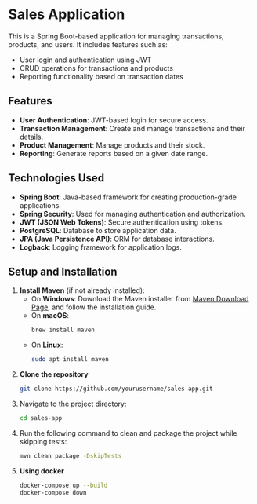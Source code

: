 # Sales Application

This is a Spring Boot-based application for managing transactions, products, and users. It includes features such as:
- User login and authentication using JWT
- CRUD operations for transactions and products
- Reporting functionality based on transaction dates

## Features
- **User Authentication**: JWT-based login for secure access.
- **Transaction Management**: Create and manage transactions and their details.
- **Product Management**: Manage products and their stock.
- **Reporting**: Generate reports based on a given date range.

## Technologies Used
- **Spring Boot**: Java-based framework for creating production-grade applications.
- **Spring Security**: Used for managing authentication and authorization.
- **JWT (JSON Web Tokens)**: Secure authentication using tokens.
- **PostgreSQL**: Database to store application data.
- **JPA (Java Persistence API)**: ORM for database interactions.
- **Logback**: Logging framework for application logs.

## Setup and Installation

1. **Install Maven** (if not already installed):
   - On **Windows**: Download the Maven installer from [Maven Download Page](https://maven.apache.org/download.cgi), and follow the installation guide.
   - On **macOS**:
     ```bash
     brew install maven
     ```
   - On **Linux**:
     ```bash
     sudo apt install maven
     ```
2. **Clone the repository**
   ```bash
   git clone https://github.com/yourusername/sales-app.git
3. Navigate to the project directory:
   ```bash
   cd sales-app   
5. Run the following command to clean and package the project while skipping tests:
   ```bash
   mvn clean package -DskipTests
2. **Using docker**
   ```bash
   docker-compose up --build  
   docker-compose down
